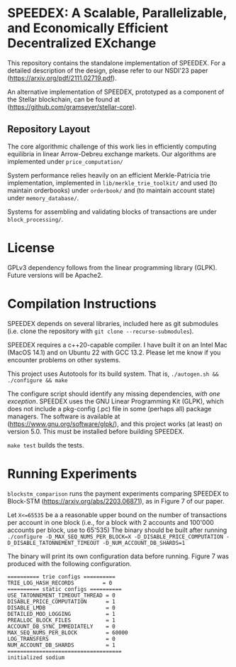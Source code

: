# SPEEDEX: A Scalable, Parallelizable, and Economically Efficient Decentralized EXchange

This repository contains the standalone implementation of SPEEDEX.  For a detailed description
 of the design,
please refer to our NSDI'23 paper (https://arxiv.org/pdf/2111.02719.pdf).

An alternative implementation of SPEEDEX, prototyped as a component of the Stellar blockchain,
can be found at (https://github.com/gramseyer/stellar-core).  

## Repository Layout

The core algorithmic challenge of this work lies in efficiently computing
equilibria in linear Arrow-Debreu exchange markets.
Our algorithms are implemented under `price_computation/`

System performance relies heavily on an efficient Merkle-Patricia trie implementation,
implemented in `lib/merkle_trie_toolkit/` and used (to maintain orderbooks) under `orderbook/`
and (to maintain account state) under `memory_database/`.

Systems for assembling and validating blocks of transactions are under `block_processing/`.

# License
GPLv3 dependency follows from the linear programming library (GLPK).
Future versions will be Apache2.

# Compilation Instructions

SPEEDEX depends on several libraries, included here as git submodules
(i.e. clone the repository with `git clone --recurse-submodules`).

SPEEDEX requires a c++20-capable compiler. 
I have built it on an Intel Mac (MacOS 14.1) and
on Ubuntu 22 with GCC 13.2.
Please let me know if you encounter problems on other systems.

This project uses Autotools for its build system.
That is,
`./autogen.sh && ./configure && make`

The configure script should identify any missing dependencies, *with one exception*.
SPEEDEX uses the GNU Linear Programming Kit (GLPK), which does not include a pkg-config (.pc)
file in some (perhaps all) package managers.  The software is available at (https://www.gnu.org/software/glpk/),
and this project works (at least) on version 5.0.
This must be installed before building SPEEDEX.

`make test` builds the tests.

# Running Experiments

`blockstm_comparison` runs the payment experiments comparing SPEEDEX to Block-STM (https://arxiv.org/abs/2203.06871),
as in Figure 7 of our paper.

Let `X<=65535` be a a reasonable upper bound on the number of transactions per account in one block (i.e., for a
block with 2 accounts and 100'000 accounts per block, use to 65'535)
The binary should be built after running 
`./configure -D_MAX_SEQ_NUMS_PER_BLOCK=X -D_DISABLE_PRICE_COMPUTATION -D_DISABLE_TATONNEMENT_TIMEOUT -D_NUM_ACCOUNT_DB_SHARDS=1`

The binary will print its own configuration data before running.
Figure 7 was produced with the following configuration.

```
========== trie configs ==========
TRIE_LOG_HASH_RECORDS         = 0
========== static configs ==========
USE_TATONNEMENT_TIMEOUT_THREAD = 0
DISABLE_PRICE_COMPUTATION      = 1
DISABLE_LMDB                   = 0
DETAILED_MOD_LOGGING           = 1
PREALLOC_BLOCK_FILES           = 1
ACCOUNT_DB_SYNC_IMMEDIATELY    = 0
MAX_SEQ_NUMS_PER_BLOCK         = 60000
LOG_TRANSFERS                  = 0
NUM_ACCOUNT_DB_SHARDS          = 1
====================================
initialized sodium
```







